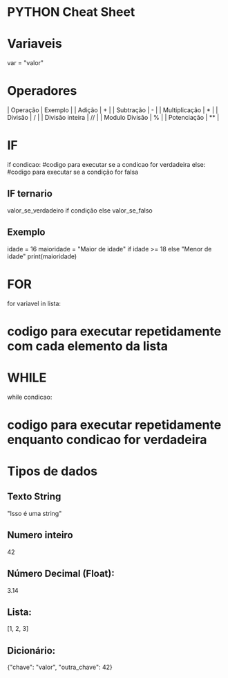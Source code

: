 # PYTHON Cheat Sheet


# Variaveis
var = "valor"

# Operadores
| Operação | Exemplo |
| Adição | + |
| Subtração | - |
| Multiplicação | * |
| Divisão | / |
| Divisão inteira | // |
| Modulo Divisão | % |
| Potenciação | ** |


# IF
if condicao:
    #codigo para executar se a condicao for verdadeira
else:
    #codigo para executar se a condição for falsa


## IF ternario
valor_se_verdadeiro if condição else valor_se_falso

## Exemplo
idade = 16
maioridade = "Maior de idade" if idade >= 18 else "Menor de idade"
print(maioridade)


# FOR
for variavel in lista:
  # codigo para executar repetidamente com cada elemento da lista


# WHILE
while condicao:
  # codigo para executar repetidamente enquanto condicao for verdadeira


# Tipos de dados
## Texto String
"Isso é uma string"

## Numero inteiro
42

## Número Decimal (Float):
3.14

## Lista:
[1, 2, 3]

## Dicionário:
{"chave": "valor", "outra_chave": 42}




